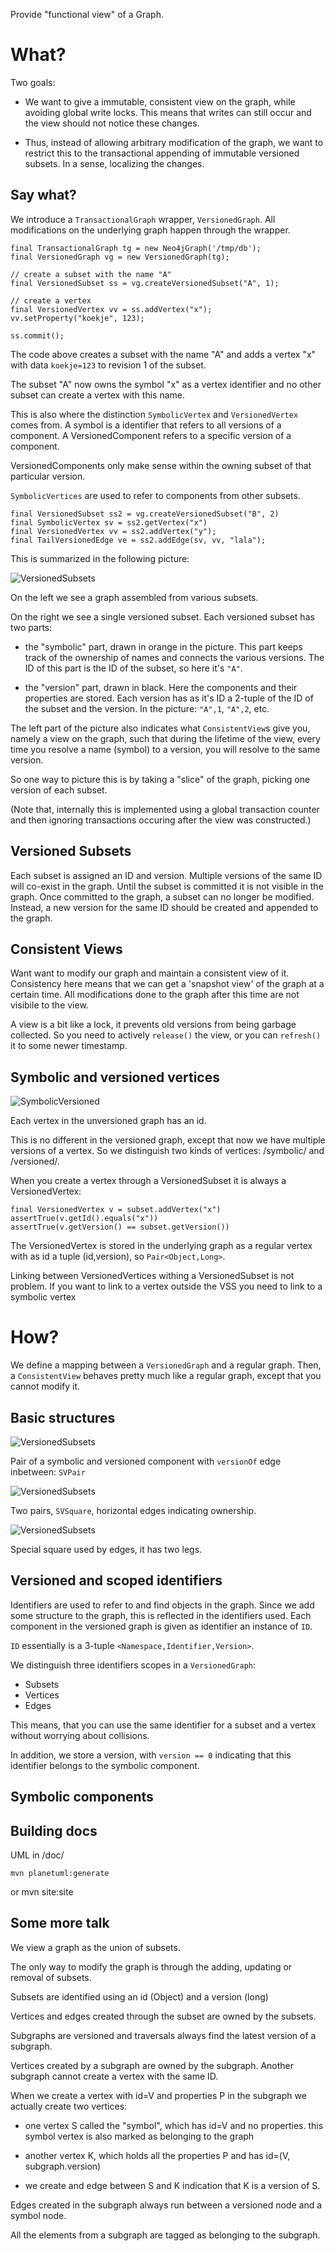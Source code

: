 Provide "functional view" of a Graph.

# What?

Two goals:

* We want to give a immutable, consistent view on the graph, while
  avoiding global write locks. This means that writes can still occur
  and the view should not notice these changes.
  
* Thus, instead of allowing arbitrary modification of the graph, we
  want to restrict this to the transactional appending of immutable
  versioned subsets. In a sense, localizing the changes.

## Say what?

We introduce a `TransactionalGraph` wrapper, `VersionedGraph`. All
modifications on the underlying graph happen through the wrapper.
	
	final TransactionalGraph tg = new Neo4jGraph('/tmp/db');
	final VersionedGraph vg = new VersionedGraph(tg);

	// create a subset with the name "A"
	final VersionedSubset ss = vg.createVersionedSubset("A", 1);

	// create a vertex
	final VersionedVertex vv = ss.addVertex("x");
	vv.setProperty("koekje", 123);

	ss.commit();

The code above creates a subset with the name "A" and adds a vertex
"x" with data `koekje=123` to revision 1 of the subset.

The subset "A" now owns the symbol "x" as a vertex identifier and no
other subset can create a vertex with this name.

This is also where the distinction `SymbolicVertex` and
`VersionedVertex` comes from. A symbol is a identifier that refers to
all versions of a component. A VersionedComponent refers to a specific
version of a component.

VersionedComponents only make sense within the owning subset of that
particular version.

`SymbolicVertices` are used to refer to components from other subsets.

	final VersionedSubset ss2 = vg.createVersionedSubset("B", 2)
	final SymbolicVertex sv = ss2.getVertex("x")
	final VersionedVertex vv = ss2.addVertex("y");
	final TailVersionedEdge ve = ss2.addEdge(sv, vv, "lala");

This is summarized in the following picture:

![VersionedSubsets](https://github.com/0x01/blueprints-versionedgraph/raw/master/doc/versions.png)

On the left we see a graph assembled from various subsets.

On the right we see a single versioned subset. Each versioned subset
has two parts:

* the "symbolic" part, drawn in orange in the picture. This part keeps
  track of the ownership of names and connects the various versions.
  The ID of this part is the ID of the subset, so here it's `"A"`.

* the "version" part, drawn in black. Here the components and their
  properties are stored. Each version has as it's ID a 2-tuple of the
  ID of the subset and the version. In the picture: `"A",1`, `"A",2`,
  etc.

The left part of the picture also indicates what `ConsistentView`s
give you, namely a view on the graph, such that during the lifetime of
the view, every time you resolve a name (symbol) to a version, you
will resolve to the same version.

So one way to picture this is by taking a "slice" of the graph,
picking one version of each subset.

(Note that, internally this is implemented using a global transaction
counter and then ignoring transactions occuring after the view was
constructed.)

## Versioned Subsets

Each subset is assigned an ID and version. Multiple versions of the same ID
will co-exist in the graph. Until the subset is committed it is not visible in
the graph. Once committed to the graph, a subset can no longer be modified.
Instead, a new version for the same ID should be created and appended to the
graph.

## Consistent Views

Want want to modify our graph and maintain a consistent view of it.
Consistency here means that we can get a 'snapshot view' of the graph at a
certain time. All modifications done to the graph after this time are not
visibile to the view.

A view is a bit like a lock, it prevents old versions from being
garbage collected. So you need to actively `release()` the view, or
you can `refresh()` it to some newer timestamp.

## Symbolic and versioned vertices

![SymbolicVersioned](https://github.com/0x01/blueprints-versionedgraph/raw/master/doc/graph1.png)

Each vertex in the unversioned graph has an id.

This is no different in the versioned graph, except that now we have
multiple versions of a vertex. So we distinguish two kinds of vertices:
/symbolic/ and /versioned/.

When you create a vertex through a VersionedSubset it is always a
VersionedVertex:

    final VersionedVertex v = subset.addVertex("x")
    assertTrue(v.getId().equals("x"))
    assertTrue(v.getVersion() == subset.getVersion())

The VersionedVertex is stored in the underlying graph as a regular
vertex with as id a tuple (id,version), so `Pair<Object,Long>`.

Linking between VersionedVertices withing a VersionedSubset is not
problem. If you want to link to a vertex outside the VSS you need to
link to a symbolic vertex


# How?

We define a mapping between a `VersionedGraph` and a regular
graph. Then, a `ConsistentView` behaves pretty much like a regular
graph, except that you cannot modify it.

## Basic structures

![VersionedSubsets](https://github.com/0x01/blueprints-versionedgraph/raw/master/doc/svpair.png)

Pair of a symbolic and versioned component with `versionOf` edge
inbetween: `SVPair`

![VersionedSubsets](https://github.com/0x01/blueprints-versionedgraph/raw/master/doc/svsquare.png)

Two pairs, `SVSquare`, horizontal edges indicating ownership.

![VersionedSubsets](https://github.com/0x01/blueprints-versionedgraph/raw/master/doc/svleggedsquare.png)

Special square used by edges, it has two legs.

## Versioned and scoped identifiers

Identifiers are used to refer to and find objects in the graph.  Since
we add some structure to the graph, this is reflected in the
identifiers used. Each component in the versioned graph is given as
identifier an instance of `ID`.

`ID` essentially is a 3-tuple `<Namespace,Identifier,Version>`.

We distinguish three identifiers scopes in a `VersionedGraph`:

* Subsets
* Vertices
* Edges

This means, that you can use the same identifier for a subset and a
vertex without worrying about collisions.

In addition, we store a version, with `version == 0` indicating that
this identifier belongs to the symbolic component.

## Symbolic components


## Building docs

UML in /doc/

	mvn planetuml:generate

or
	mvn site:site


## Some more talk

We view a graph as the union of subsets.

The only way to modify the graph is through the adding, updating or removal of subsets.

Subsets are identified using an id (Object) and a version (long)

Vertices and edges created through the subset are owned by the subsets.


Subgraphs are versioned and traversals always find the latest version of a subgraph.

Vertices created by a subgraph are owned by the subgraph. Another subgraph cannot create a vertex with the same ID.

When we create a vertex with id=V and properties P in the subgraph we actually create two vertices:

 - one vertex S called the "symbol", which has id=V and no properties. this symbol vertex is also
   marked as belonging to the graph

 - another vertex K, which holds all the properties P and has id=(V, subgraph.version)

 - we create and edge between S and K indication that K is a version of S.

Edges created in the subgraph always run between a versioned node and a symbol node.

All the elements from a subgraph are tagged as belonging to the subgraph.
